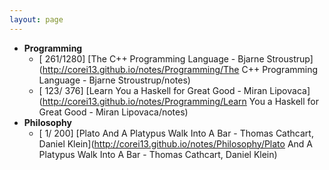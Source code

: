 ```yaml
---
layout: page
---
```


- **Programming**
    - [ 261/1280] [The C++ Programming Language - Bjarne Stroustrup](http://corei13.github.io/notes/Programming/The C++ Programming Language - Bjarne Stroustrup/notes)
    - [ 123/ 376] [Learn You a Haskell for Great Good - Miran Lipovaca](http://corei13.github.io/notes/Programming/Learn You a Haskell for Great Good - Miran Lipovaca/notes)
- **Philosophy**
    - [   1/ 200] [Plato And A Platypus Walk Into A Bar - Thomas Cathcart, Daniel Klein](http://corei13.github.io/notes/Philosophy/Plato And A Platypus Walk Into A Bar - Thomas Cathcart, Daniel Klein)
